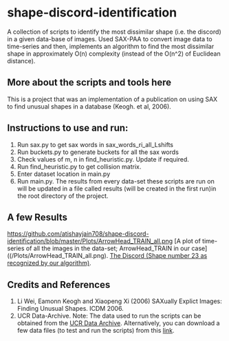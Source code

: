 # shape-discord-identification

A collection of scripts to identify the most dissimilar shape (i.e. the discord) in a given data-base of images. Used SAX-PAA to convert image data to time-series and then, implements an algorithm to find the most dissimilar shape in approximately O(n) complexity (instead of the O(n^2) of Euclidean distance).

## More about the scripts and tools here
This is a project that was an implementation of a publication on using SAX to find unusual shapes in a database (Keogh. et al, 2006).

## Instructions to use and run:

1. Run sax.py to get sax words in sax_words_ri_all_Lshifts <Enter data-set name as parameter>
2. Run buckets.py to generate buckets for all the sax words <OPTIONAL>
3. Check values of m, n in find_heuristic.py. Update if required. 
4. Run find_heuristic.py to get collision matrix. <Enter data-set name as command-line parameter>
5. Enter dataset location in main.py <Enter data-set name as command-line parameter>
6. Run main.py. The results from every data-set these scripts are run on will be updated in a file called results (will be created in the first run)in the root directory of the project.

## A few Results
https://github.com/atishayjain708/shape-discord-identification/blob/master/Plots/ArrowHead_TRAIN_all.png
[A plot of time-series of all the images in the data-set; ArrowHead_TRAIN in our case]((/Plots/ArrowHead_TRAIN_all.png).
[The Discord (Shape number 23 as recognized by our algorithm)](/Plots/ArrowHead_TRAIN_23.png).

## Credits and References

1. Li Wei, Eamonn Keogh and Xiaopeng Xi (2006) SAXually Explict Images: Finding Unusual Shapes. ICDM 2006.
2. UCR Data-Archive.
Note: The data used to run the scripts can be obtained from the [UCR Data Archive](https://www.cs.ucr.edu/~eamonn/time_series_data/UCR_TS_Archive_2015.zip).
Alternatively, you can download a few data files (to test and run the scripts) from this [link](https://drive.google.com/open?id=1Y9KprdCn3563Q20xR-3kMpS2_GrP7Bl5).
